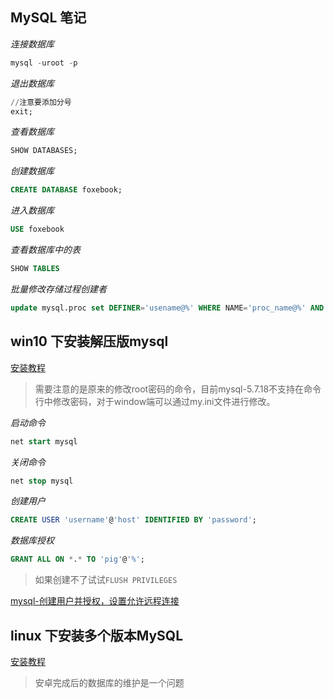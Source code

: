 ## MySQL 笔记

_连接数据库_

```sql
mysql -uroot -p
```

_退出数据库_

```sql
//注意要添加分号
exit;
```

_查看数据库_

```sql
SHOW DATABASES;
```

_创建数据库_

```sql
CREATE DATABASE foxebook;
```

_进入数据库_

```sql
USE foxebook
```

_查看数据库中的表_

```sql
SHOW TABLES
```

_批量修改存储过程创建者_

```sql
update mysql.proc set DEFINER='usename@%' WHERE NAME='proc_name@%' AND db='mydb';
```

## win10 下安装解压版mysql

[安装教程](http://www.cnblogs.com/tongy0/p/6739188.html)

> 需要注意的是原来的修改root密码的命令，目前mysql-5.7.18不支持在命令行中修改密码，对于window端可以通过my.ini文件进行修改。

_启动命令_

```sql
net start mysql
```

_关闭命令_

```sql
net stop mysql
```

_创建用户_

```sql
CREATE USER 'username'@'host' IDENTIFIED BY 'password';
```

_数据库授权_

```sql
GRANT ALL ON *.* TO 'pig'@'%';
```

> 如果创建不了试试`FLUSH PRIVILEGES`

[mysql-创建用户并授权，设置允许远程连接](http://www.cnblogs.com/gpdm/p/6492449.html)

## linux 下安装多个版本MySQL

[安装教程](http://www.cnblogs.com/notester/p/5130713.html)

> 安卓完成后的数据库的维护是一个问题





